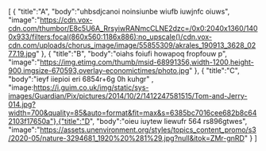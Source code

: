 [
{
"title":"A",
"body":"uhbsdjcanoi noinsiunbe wiufb iuwjnfc oiuws",
"image":"https://cdn.vox-cdn.com/thumbor/E8c5U6A_RrsyiwRANmcCLNE2dzc=/0x0:2040x1360/1400x933/filters:focal(860x560:1186x886):no_upscale()/cdn.vox-cdn.com/uploads/chorus_image/image/55855309/akrales_190913_3628_0277.19.jpg"
},
{
"title":"B",
"body":"oiahs foiufi howapoq fropfouw p", 
"image":"https://img.etimg.com/thumb/msid-68991356,width-1200,height-900,imgsize-670593,overlay-economictimes/photo.jpg"
},
{
"title":"C", 
"body":"ieyf iiepioi eri  6854r+6g 0h kuhgr" , 
"image:https://i.guim.co.uk/img/static/sys-images/Guardian/Pix/pictures/2014/10/2/1412247581515/Tom-and-Jerry-014.jpg?width=700&quality=85&auto=format&fit=max&s=6385bc7016cee682b8c642103f17650a"},{"title":"D", "body":"oieu iuytew liewufr 564 rs896gtwes",
"image":"https://assets.unenvironment.org/styles/topics_content_promo/s3/2020-05/nature-3294681_1920%20%281%29.jpg?null&itok=ZMr-gnRD"
}
]
